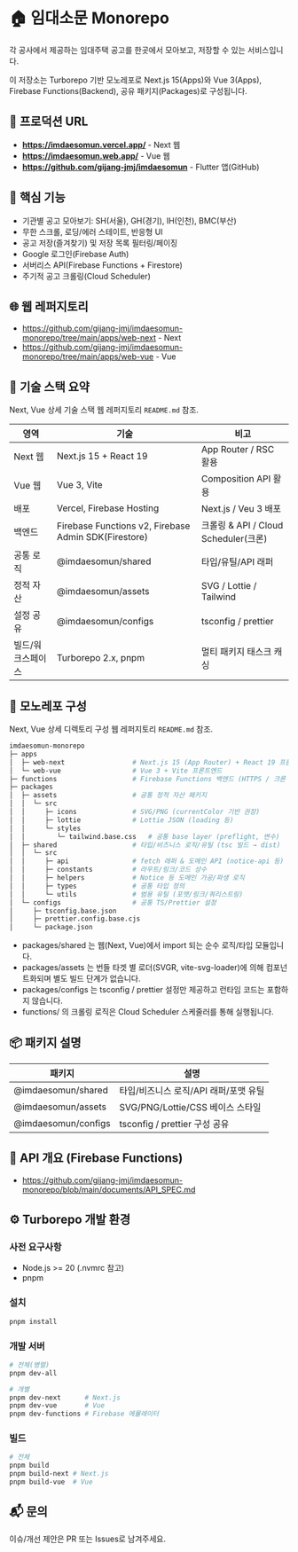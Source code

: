 # 🏠 임대소문 Monorepo

각 공사에서 제공하는 임대주택 공고를 한곳에서 모아보고, 저장할 수 있는 서비스입니다.

이 저장소는 Turborepo 기반 모노레포로 Next.js 15(Apps)와 Vue 3(Apps), Firebase Functions(Backend), 공유 패키지(Packages)로 구성됩니다.

## 🚀 프로덕션 URL

- **https://imdaesomun.vercel.app/** - Next 웹
- **https://imdaesomun.web.app/** - Vue 웹
- **https://github.com/gijang-jmj/imdaesomun** - Flutter 앱(GitHub)

## 📌 핵심 기능

- 기관별 공고 모아보기: SH(서울), GH(경기), IH(인천), BMC(부산)
- 무한 스크롤, 로딩/에러 스테이트, 반응형 UI
- 공고 저장(즐겨찾기) 및 저장 목록 필터링/페이징
- Google 로그인(Firebase Auth)
- 서버리스 API(Firebase Functions + Firestore)
- 주기적 공고 크롤링(Cloud Scheduler)

## 🌐 웹 레퍼지토리

- https://github.com/gijang-jmj/imdaesomun-monorepo/tree/main/apps/web-next - Next
- https://github.com/gijang-jmj/imdaesomun-monorepo/tree/main/apps/web-vue - Vue

## 🔧 기술 스택 요약

Next, Vue 상세 기술 스택 웹 레퍼지토리 `README.md` 참조.

| 영역              | 기술                                                 | 비고                                 |
| ----------------- | ---------------------------------------------------- | ------------------------------------ |
| Next 웹           | Next.js 15 + React 19                                | App Router / RSC 활용                |
| Vue 웹            | Vue 3, Vite                                          | Composition API 활용                 |
| 배포              | Vercel, Firebase Hosting                             | Next.js / Veu 3 배포                 |
| 백엔드            | Firebase Functions v2, Firebase Admin SDK(Firestore) | 크롤링 & API / Cloud Scheduler(크론) |
| 공통 로직         | @imdaesomun/shared                                   | 타입/유틸/API 래퍼                   |
| 정적 자산         | @imdaesomun/assets                                   | SVG / Lottie / Tailwind              |
| 설정 공유         | @imdaesomun/configs                                  | tsconfig / prettier                  |
| 빌드/워크스페이스 | Turborepo 2.x, pnpm                                  | 멀티 패키지 태스크 캐싱              |

## 🧱 모노레포 구성

Next, Vue 상세 디렉토리 구성 웹 레퍼지토리 `README.md` 참조.

```bash
imdaesomun-monorepo
├─ apps
│  ├─ web-next                 # Next.js 15 (App Router) + React 19 프론트엔드
│  └─ web-vue                  # Vue 3 + Vite 프론트엔드
├─ functions                   # Firebase Functions 백엔드 (HTTPS / 크론 / 크롤러)
├─ packages
│  ├─ assets                   # 공통 정적 자산 패키지
│  │  └─ src
│  │     ├─ icons              # SVG/PNG (currentColor 기반 권장)
│  │     ├─ lottie             # Lottie JSON (loading 등)
│  │     └─ styles
│  │        └─ tailwind.base.css   # 공통 base layer (preflight, 변수)
│  ├─ shared                   # 타입/비즈니스 로직/유틸 (tsc 빌드 → dist)
│  │  └─ src
│  │     ├─ api                # fetch 래퍼 & 도메인 API (notice-api 등)
│  │     ├─ constants          # 라우트/링크/코드 상수
│  │     ├─ helpers            # Notice 등 도메인 가공/파생 로직
│  │     ├─ types              # 공통 타입 정의
│  │     └─ utils              # 범용 유틸 (포맷/링크/쿼리스트링)
│  └─ configs                  # 공통 TS/Prettier 설정
│     ├─ tsconfig.base.json
│     ├─ prettier.config.base.cjs
│     └─ package.json
```

- packages/shared 는 웹(Next, Vue)에서 import 되는 순수 로직/타입 모듈입니다.
- packages/assets 는 번들 타겟 별 로더(SVGR, vite-svg-loader)에 의해 컴포넌트화되며 별도 빌드 단계가 없습니다.
- packages/configs 는 tsconfig / prettier 설정만 제공하고 런타임 코드는 포함하지 않습니다.
- functions/ 의 크롤링 로직은 Cloud Scheduler 스케줄러를 통해 실행됩니다.

## 📦 패키지 설명

| 패키지              | 설명                                  |
| ------------------- | ------------------------------------- |
| @imdaesomun/shared  | 타입/비즈니스 로직/API 래퍼/포맷 유틸 |
| @imdaesomun/assets  | SVG/PNG/Lottie/CSS 베이스 스타일      |
| @imdaesomun/configs | tsconfig / prettier 구성 공유         |

## 📡 API 개요 (Firebase Functions)

- https://github.com/gijang-jmj/imdaesomun-monorepo/blob/main/documents/API_SPEC.md

## ⚙️ Turborepo 개발 환경

### 사전 요구사항

- Node.js >= 20 (.nvmrc 참고)
- pnpm

### 설치

```bash
pnpm install
```

### 개발 서버

```bash
# 전체(병렬)
pnpm dev-all

# 개별
pnpm dev-next      # Next.js
pnpm dev-vue       # Vue
pnpm dev-functions # Firebase 에뮬레이터
```

### 빌드

```bash
# 전체
pnpm build
pnpm build-next # Next.js
pnpm build-vue  # Vue
```

## 📬 문의

이슈/개선 제안은 PR 또는 Issues로 남겨주세요.
